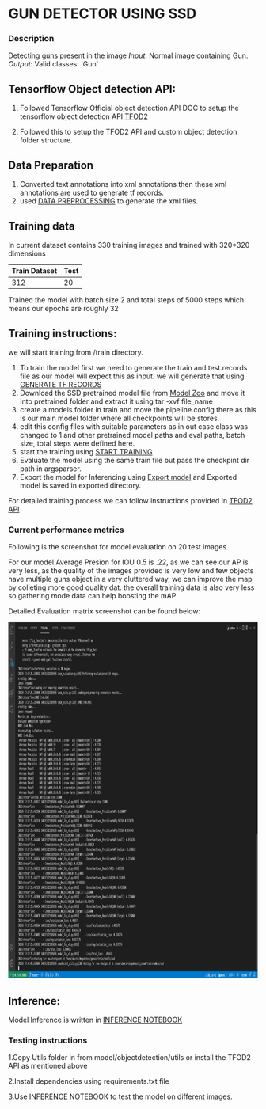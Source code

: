 # GUN DETECTOR USING SSD

### Description
 Detecting guns present in the image 
_Input_: Normal image containing Gun.
_Output_: Valid classes: 'Gun'

## Tensorflow Object detection API:
  1. Followed Tensorflow Official object detection API DOC to setup the tensorflow object detection API [TFOD2](https://tensorflow-object-detection-api-tutorial.readthedocs.io/en/latest/)

  2. Followed this to setup the TFOD2 API and custom object detection folder structure.

## Data Preparation   
  1. Converted text annotations into xml annotations then these xml annotations are used to generate tf records.
  2. used [DATA PREPROCESSING](data_preprocessing.ipynb) to generate the xml files.

## Training data 

In current dataset contains 330 training images and trained with 320*320 dimensions 

 Train Dataset | Test | 
| --- | --- |
| 312| 20|

Trained the model with batch size 2 and total steps of 5000 steps which means our epochs are roughly 32


## Training instructions: 
we will start training from /train directory.

1. To train the model first we need to generate the train and test.records file as our model will expect this as input. we will generate that using [GENERATE TF RECORDS](/train/generate_tfrecord.py)
2. Download the SSD pretrained model file from [Model Zoo](https://github.com/tensorflow/models/blob/master/research/object_detection/g3doc/tf2_detection_zoo.md) and move it into pretrained folder and extract it using tar -xvf file_name
3. create a models folder in train and move the pipeline.config there as this is our main model folder where all checkpoints will be stores.
4. edit this config files with suitable parameters as in out case class was changed to 1 and other pretrained model paths and eval paths, batch size, total steps were defined here.
5. start the training using [START TRAINING](/train/model_main_tf2.py)
6. Evaluate the model using the same train file but pass the checkpint dir path in argsparser.
7. Export the model for Inferencing using [Export model](/train/exporter_main_v2.py) and Exported model is saved in exported directory.

For detailed training process we can follow instructions provided in [TFOD2 API](https://tensorflow-object-detection-api-tutorial.readthedocs.io/en/latest/)


### Current performance metrics 

 
Following is the screenshot for model evaluation on 20 test images.

For our model Average Presion for IOU 0.5 is .22, as we can see our AP is very less, as the quality of the images provided is very low and few objects have multiple guns object in a very cluttered way, we can improve the map by colleting more good quality dat.
the  overall training data is also very less so gathering mode data can help boosting the mAP. 

Detailed Evaluation matrix screenshot can be found below:

 <img src = "files/modeal_eval.png" height="720" width="1080"/> 


## Inference:
Model Inference is written in [INFERENCE NOTEBOOK](inference.ipynb)


### Testing instructions 

1.Copy Utils folder in from model/objectdetection/utils or install the TFOD2 API as mentioned above

2.Install dependencies using requirements.txt file

3.Use [INFERENCE NOTEBOOK](inference.ipynb) to test the model on different images.
